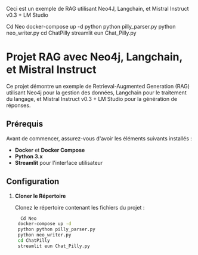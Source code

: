 Ceci est un exemple de RAG utilisant Neo4J, Langchain, et Mistral Instruct v0.3 + LM Studio 


Cd Neo
docker-compose up -d
python python pilly_parser.py
python neo_writer.py
cd ChatPilly
streamlit eun Chat_Pilly.py

# Projet RAG avec Neo4j, Langchain, et Mistral Instruct

Ce projet démontre un exemple de Retrieval-Augmented Generation (RAG) utilisant Neo4j pour la gestion des données, Langchain pour le traitement du langage, et Mistral Instruct v0.3 + LM Studio pour la génération de réponses.

## Prérequis

Avant de commencer, assurez-vous d'avoir les éléments suivants installés :

- **Docker** et **Docker Compose**
- **Python 3.x**
- **Streamlit** pour l'interface utilisateur

## Configuration

1. **Cloner le Répertoire**

   Clonez le répertoire contenant les fichiers du projet :

   ```bash
     Cd Neo
    docker-compose up -d
    python python pilly_parser.py
    python neo_writer.py
    cd ChatPilly
    streamlit eun Chat_Pilly.py
   ```
